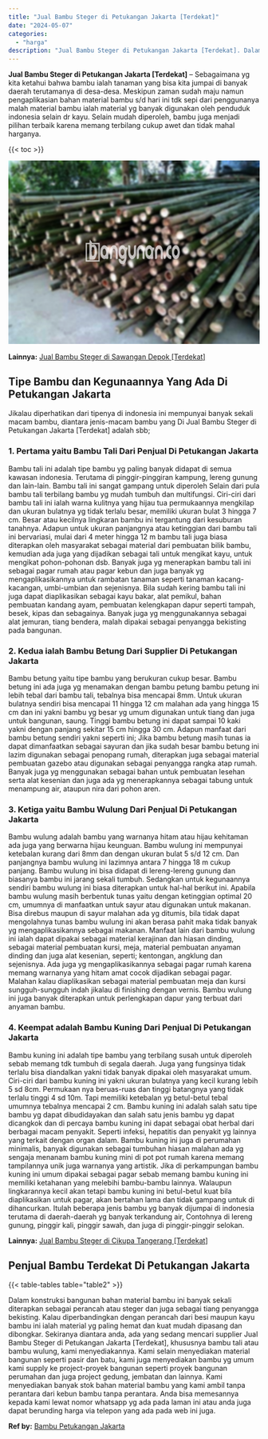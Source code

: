 ```yaml
---
title: "Jual Bambu Steger di Petukangan Jakarta [Terdekat]"
date: "2024-05-07"
categories: 
  - "harga"
description: "Jual Bambu Steger di Petukangan Jakarta [Terdekat]. Dalam konstruksi bangunan bahan material bambu ini banyak sekali diterapkan sebagai perancah atau steger..."
---
```


**Jual Bambu Steger di Petukangan Jakarta \[Terdekat\]** – Sebagaimana yg kita ketahui bahwa bambu ialah tanaman yang bisa kita jumpai di banyak daerah terutamanya di desa-desa. Meskipun zaman sudah maju namun pengaplikasian bahan material bambu s/d hari ini tdk sepi dari penggunanya malah material bambu ialah material yg banyak digunakan oleh penduduk indonesia selain dr kayu. Selain mudah diperoleh, bambu juga menjadi pilihan terbaik karena memang terbilang cukup awet dan tidak mahal harganya.

{{< toc >}}

![Jual Bambu Steger di Petukangan Jakarta [Terdekat]](/images/jual-bambu-tali-20.png)

**Lainnya:** [Jual Bambu Steger di Sawangan Depok \[Terdekat\]](https://bambu.bangunan.co/jual-bambu-steger-di-sawangan-depok-terdekat/)

## Tipe Bambu dan Kegunaannya Yang Ada Di Petukangan Jakarta

Jikalau diperhatikan dari tipenya di indonesia ini mempunyai banyak sekali macam bambu, diantara jenis-macam bambu yang Di Jual Bambu Steger di Petukangan Jakarta \[Terdekat\] adalah sbb;

### 1\. Pertama yaitu Bambu Tali Dari Penjual Di Petukangan Jakarta

Bambu tali ini adalah tipe bambu yg paling banyak didapat di semua kawasan indonesia. Terutama di pinggir-pinggiran kampung, lereng gunung dan lain-lain. Bambu tali ini sangat gampang untuk diperoleh Selain dari pula bambu tali terbilang bambu yg mudah tumbuh dan multifungsi. Ciri-ciri dari bambu tali ini ialah warna kulitnya yang hijau tua permukaannya mengkilap dan ukuran bulatnya yg tidak terlalu besar, memiliki ukuran bulat 3 hingga 7 cm. Besar atau kecilnya lingkaran bambu ini tergantung dari kesuburan tanahnya. Adapun untuk ukuran panjangnya atau ketinggian dari bambu tali ini bervariasi, mulai dari 4 meter hingga 12 m bambu tali juga biasa diterapkan oleh masyarakat sebagai material dari pembuatan bilik bambu, kemudian ada juga yang dijadikan sebagai tali untuk mengikat kayu, untuk mengikat pohon-pohonan dsb. Banyak juga yg menerapkan bambu tali ini sebagai pagar rumah atau pagar kebun dan juga banyak yg mengaplikasikannya untuk rambatan tanaman seperti tanaman kacang-kacangan, umbi-umbian dan sejenisnya. Bila sudah kering bambu tali ini juga dapat diaplikasikan sebagai kayu bakar, alat pemikul, bahan pembuatan kandang ayam, pembuatan kelengkapan dapur seperti tampah, besek, kipas dan sebagainya. Banyak juga yg menggunakannya sebagai alat jemuran, tiang bendera, malah dipakai sebagai penyangga bekisting pada bangunan.

### 2\. Kedua ialah Bambu Betung Dari Supplier Di Petukangan Jakarta

Bambu betung yaitu tipe bambu yang berukuran cukup besar. Bambu betung ini ada juga yg menamakan dengan bambu petung bambu petung ini lebih tebal dari bambu tali, tebalnya bisa mencapai 8mm. Untuk ukuran bulatnya sendiri bisa mencapai 11 hingga 12 cm malahan ada yang hingga 15 cm dan ini yakni bambu yg besar yg umum digunakan untuk tiang dan juga untuk bangunan, saung. Tinggi bambu betung ini dapat sampai 10 kaki yakni dengan panjang sekitar 15 cm hingga 30 cm. Adapun manfaat dari bambu betung sendiri yakni seperti ini; Jika bambu betung masih tunas ia dapat dimanfaatkan sebagai sayuran dan jika sudah besar bambu betung ini lazim digunakan sebagai penopang rumah, diterapkan juga sebagai material pembuatan gazebo atau digunakan sebagai penyangga rangka atap rumah. Banyak juga yg menggunakan sebagai bahan untuk pembuatan lesehan serta alat kesenian dan juga ada yg menerapkannya sebagai tabung untuk menampung air, ataupun nira dari pohon aren.

### 3\. Ketiga yaitu Bambu Wulung Dari Penjual Di Petukangan Jakarta

Bambu wulung adalah bambu yang warnanya hitam atau hijau kehitaman ada juga yang berwarna hijau keunguan. Bambu wulung ini mempunyai ketebalan kurang dari 8mm dan dengan ukuran bulat 5 s/d 12 cm. Dan panjangnya bambu wulung ini lazimnya antara 7 hingga 18 m cukup panjang. Bambu wulung ini bisa didapat di lereng-lereng gunung dan biasanya bambu ini jarang sekali tumbuh. Sedangkan untuk kegunaannya sendiri bambu wulung ini biasa diterapkan untuk hal-hal berikut ini. Apabila bambu wulung masih berbentuk tunas yaitu dengan ketinggian optimal 20 cm, umumnya di manfaatkan untuk sayur atau digunakan untuk makanan. Bisa direbus maupun di sayur malahan ada yg ditumis, bila tidak dapat mengolahnya tunas bambu wulung ini akan berasa pahit maka tidak banyak yg mengaplikasikannya sebagai makanan. Manfaat lain dari bambu wulung ini ialah dapat dipakai sebagai material kerajinan dan hiasan dinding, sebagai material pembuatan kursi, meja, material pembuatan anyaman dinding dan juga alat kesenian, seperti; kentongan, angklung dan sejenisnya. Ada juga yg mengaplikasikannya sebagai pagar rumah karena memang warnanya yang hitam amat cocok dijadikan sebagai pagar. Malahan kalau diaplikasikan sebagai material pembuatan meja dan kursi sungguh-sungguh indah jikalau di finishing dengan vernis. Bambu wulung ini juga banyak diterapkan untuk perlengkapan dapur yang terbuat dari anyaman bambu.

### 4\. Keempat adalah Bambu Kuning Dari Penjual Di Petukangan Jakarta

Bambu kuning ini adalah tipe bambu yang terbilang susah untuk diperoleh sebab memang tdk tumbuh di segala daerah. Juga yang fungsinya tidak terlalu bisa diandalkan yakni tidak banyak dipakai oleh masyarakat umum. Ciri-ciri dari bambu kuning ini yakni ukuran bulatnya yang kecil kurang lebih 5 sd 8cm. Permukaan nya beruas-ruas dan tinggi batangnya yang tidak terlalu tinggi 4 sd 10m. Tapi memiliki ketebalan yg betul-betul tebal umumnya tebalnya mencapai 2 cm. Bambu kuning ini adalah salah satu tipe bambu yg dapat dibudidayakan dan salah satu jenis bambu yg dapat dicangkok dan di percaya bambu kuning ini dapat sebagai obat herbal dari berbagai macam penyakit. Seperti infeksi, hepatitis dan penyakit yg lainnya yang terkait dengan organ dalam. Bambu kuning ini juga di perumahan minimalis, banyak digunakan sebagai tumbuhan hiasan malahan ada yg sengaja menanam bambu kuning mini di pot pot rumah karena memang tampilannya unik juga warnanya yang artistik. Jika di perkampungan bambu kuning ini umum dipakai sebagai pagar sebab memang bambu kuning ini memiliki ketahanan yang melebihi bambu-bambu lainnya. Walaupun lingkarannya kecil akan tetapi bambu kuning ini betul-betul kuat bila diaplikasikan untuk pagar, akan bertahan lama dan tidak gampang untuk di dihancurkan. Itulah beberapa jenis bambu yg banyak dijumpai di indonesia terutama di daerah-daerah yg banyak terkandung air, Contohnya di lereng gunung, pinggir kali, pinggir sawah, dan juga di pinggir-pinggir selokan.

**Lainnya:** [Jual Bambu Steger di Cikupa Tangerang \[Terdekat\]](https://bambu.bangunan.co/jual-bambu-steger-di-cikupa-tangerang-terdekat/)

## Penjual Bambu Terdekat Di Petukangan Jakarta

{{< table-tables table="table2" >}}

Dalam konstruksi bangunan bahan material bambu ini banyak sekali diterapkan sebagai perancah atau steger dan juga sebagai tiang penyangga bekisting. Kalau diperbandingkan dengan perancah dari besi maupun kayu bambu ini ialah material yg paling hemat dan kuat mudah dipasang dan dibongkar. Sekiranya diantara anda, ada yang sedang mencari supplier Jual Bambu Steger di Petukangan Jakarta \[Terdekat\], khususnya bambu tali atau bambu wulung, kami menyediakannya. Kami selain menyediakan material bangunan seperti pasir dan batu, kami juga menyediakan bambu yg umum kami supply ke project-proyek bangunan seperti proyek bangunan perumahan dan juga project gedung, jembatan dan lainnya. Kami menyediakan banyak stok bahan material bambu yang kami ambil tanpa perantara dari kebun bambu tanpa perantara. Anda bisa memesannya kepada kami lewat nomor whatsapp yg ada pada laman ini atau anda juga dapat berunding harga via telepon yang ada pada web ini juga.

**Ref by:** [Bambu Petukangan Jakarta](https://id.wikipedia.org/wiki/Bambu)

